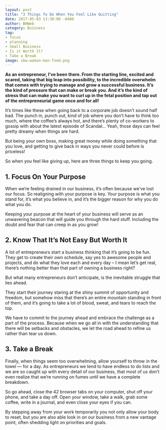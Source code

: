 ```yaml
---
layout: post
title: "3 Things To Do When You Feel Like Quitting"
date: 2017-05-03 13:30:00 -0400
author: BHWeb
category: Business
tag:
- focus
- planning
- Small Business
- Is it Worth It?
- Take a Break
image: sbw-woman-man-food.png
---
```


**As an entrepreneur, I’ve been there. From the starting line, excited and scared, taking that big leap into possibility, to the incredible overwhelm that comes with trying to manage and grow a successful business. It’s the kind of pressure that can make or break you. And it’s the kind of stress that can make you want to curl up in the fetal position and tap out of the entrepreneurial game once and for all!**

It’s times like these when going back to a corporate job doesn’t sound half bad. The punch in, punch out, kind of job where you don’t have to think too much, where the coffee’s always hot, and there’s plenty of co-workers to gossip with about the latest episode of Scandal... Yeah, those days can feel pretty dreamy when things are hard.

But being your own boss, making great money while doing something that you love, and getting to give back in ways you never could before is priceless!

So when you feel like giving up, here are three things to keep you going.

## 1. Focus On Your Purpose
When we’re feeling drained in our business, it’s often because we’ve lost our focus. So realigning with your purpose is key. Your purpose is what you stand for, it’s what you believe in, and it’s the bigger reason for why you do what you do.

Keeping your purpose at the heart of your business will serve as an unwavering beacon that will guide you through the hard stuff. Including the doubt and fear that can creep in as you grow!

## 2. Know That It’s Not Easy But Worth It
A lot of entrepreneurs start a business thinking that it’s going to be fun. They get to create their own schedule, say yes to awesome people and projects, and do what they love each and every day – I mean let’s get real, there’s nothing better than that part of owning a business right?

But what many entrepreneurs don’t anticipate, is the inevitable struggle that lies ahead.

They start their journey staring at the shiny summit of opportunity and freedom, but somehow miss that there’s an entire mountain standing in front of them, and it’s going to take a lot of blood, sweat, and tears to reach the top.

We have to commit to the journey ahead and embrace the challenge as a part of the process. Because when we go all in with the understanding that there will be setbacks and obstacles, we let the road ahead to refine us rather than tear us down.


## 3. Take a Break
Finally, when things seem too overwhelming, allow yourself to throw in the towel ― for a day. As entrepreneurs we tend to have endless to do lists and we are so caught up with every detail of our business, that most of us don’t even realize that we’re running on fumes until we have a complete breakdown.

So go ahead, close the 42 browser tabs on your computer, shut off your phone, and take a day off. Open your window, take a walk, grab some coffee, write in a journal, and even close your eyes if you can.

By stepping away from your work temporarily you not only allow your body to reset, but you are also able look in on our business from a new vantage point, often shedding light on priorities and goals.
